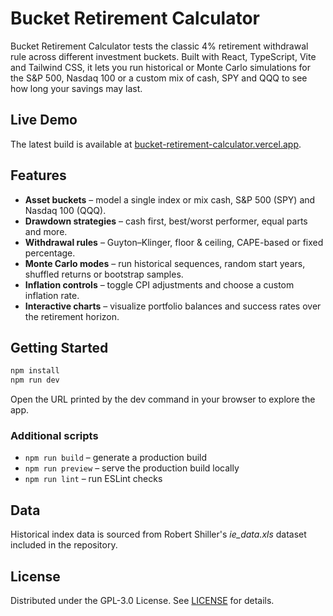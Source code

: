 # Bucket Retirement Calculator

Bucket Retirement Calculator tests the classic 4% retirement withdrawal rule across different investment buckets. Built with React, TypeScript, Vite and Tailwind CSS, it lets you run historical or Monte Carlo simulations for the S&P 500, Nasdaq 100 or a custom mix of cash, SPY and QQQ to see how long your savings may last.

## Live Demo

The latest build is available at [bucket-retirement-calculator.vercel.app](https://bucket-retirement-calculator.vercel.app/).

## Features

- **Asset buckets** – model a single index or mix cash, S&P 500 (SPY) and Nasdaq 100 (QQQ).
- **Drawdown strategies** – cash first, best/worst performer, equal parts and more.
- **Withdrawal rules** – Guyton–Klinger, floor & ceiling, CAPE-based or fixed percentage.
- **Monte Carlo modes** – run historical sequences, random start years, shuffled returns or bootstrap samples.
- **Inflation controls** – toggle CPI adjustments and choose a custom inflation rate.
- **Interactive charts** – visualize portfolio balances and success rates over the retirement horizon.

## Getting Started

```bash
npm install
npm run dev
```

Open the URL printed by the dev command in your browser to explore the app.

### Additional scripts

- `npm run build` – generate a production build
- `npm run preview` – serve the production build locally
- `npm run lint` – run ESLint checks

## Data

Historical index data is sourced from Robert Shiller's *ie_data.xls* dataset included in the repository.

## License

Distributed under the GPL-3.0 License. See [LICENSE](./LICENSE) for details.


